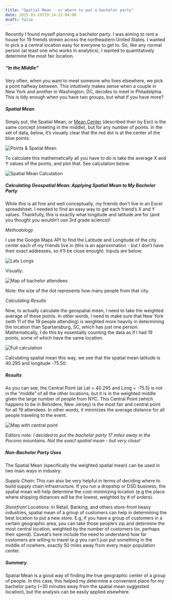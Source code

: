 ```yaml
---
title: "Spatial Mean - or where to put a bachelor party"
date: 2015-03-16T19:14:22-04:00
draft: false
---
```

Recently I found myself planning a bachelor party. I was aiming to rent a house for 19 friends strewn across the northeastern United States. I wanted to pick a a central location easy for everyone to get to. So, like any normal person (at least one who works in analytics), I wanted to quantitatively determine the most fair location.

##### “In the Middle”

Very often, when you want to meet someone who lives elsewhere, we pick a point halfway between. This intuitively makes sense when a couple in New York and another in Washington, DC, decides to meet in Philadelphia. This is tidy enough when you have two groups, but what if you have more?

##### Spatial Mean

Simply put, the Spatial Mean, or [Mean Center](https://support.esri.com/en/other-resources/gis-dictionary/term/5d54a903-1839-4687-bb77-92441e72a209) (described their by Esri) is the same concept (meeting in the middle), but for any number of points. In the set of data, below, it’s visually clear that the red dot is at the center of the blue points. 

![Points & Spatial Mean](/images/points_spatial_mean.png)

To calculate this mathematically all you have to do is take the average X and Y values of the points, and plot that. See calculation below:

![Spatial Mean Calculation](/images/spatial_mean_calc.png)

##### Calculating Geospatial Mean: Applying Spatial Mean to My Bachelor Party

While this is all fine and well conceptually, my friends don’t live in an Excel spreadsheet. I needed to find an easy way to get each friend’s X and Y values. Thankfully, this is exactly what longitude and latitude are for (and you thought you wouldn’t use 3rd grade science)! 

*Methodology*

I use the Google Maps API to find the Latitude and Longitude of the city center each of my friends live in (this is an approximation - but I don’t have their exact addresses, so it’ll be close enough). Inputs are below:

![Lats Longs](/images/lats_longs.png)

Visually:

![Map of bachelor attendees](/images/map_of_bachelor_attendees.png)

Note: the size of the dot represents how many people from that city. 

*Calculating Results*

Now, to actually calculate the geospatial mean, I need to take the weighted average of these points. In other words, I need to make sure that New York (with 11 of the 19 people attending) is weighted more heavily in determining the location than Spartansburg, SC, which has just one person. Mathematically, I do this by essentially counting the data as if I had 19 points, some of which have the same location.

![Full calculation](/images/full_calculation.png)

Calculating spatial mean this way, we see that the spatial mean latitude is 40.295 and longitude -75.50. 

##### Results

As you can see, the Central Point (at Lat = 40.295 and Long = -75.5) is not in the “middle” of all the other locations, but it is in the weighted middle given the large number of people from NYC. This Central Point (which happens to be in Belvidere, New Jersey) is the most fair and central point for all 19 attendees. In other words, it minimizes the average distance for all people traveling to the event. 

![Map with central point](/images/map_with_central_point.png)

*Editors note: I decided to put the bachelor party 17 miles away in the Pocono mountains. Not the exact spatial mean - but very close!*

##### Non-Bachelor Party Uses

The Spatial Mean (specifically the weighted spatial mean) can be used in two main ways in industry:

*Supply Chain:* This can also be very helpful in terms of deciding where to build supply chain infrastructure. If you run a dropship or DSD business, the spatial mean will help determine the cost-minimizing location (e.g the place where shipping distances will be the lowest, weighted by # of orders). 

*Storefront Locations:* In Retail, Banking, and others store-front heavy industries, spatial mean of a group of customers can help in determining the best location to put a new store. E.g, if you have a group of customers in a certain geographic area, you can take those people’s zip and determine the most central location, weighted by the number of customers (or, perhaps their spend). Caveat’s here include the need to understand how far customers are willing to travel (e.g you can’t just put something in the middle of nowhere, exactly 50 miles away from every major population center.

##### Summary

Spatial Mean is a good way of finding the true geographic center of a group of people. In this case, this helped my determine a convenient place for my bachelor party (~30 minutes away from the spatial mean suggested location), but the analysis can be easily applied elsewhere. 